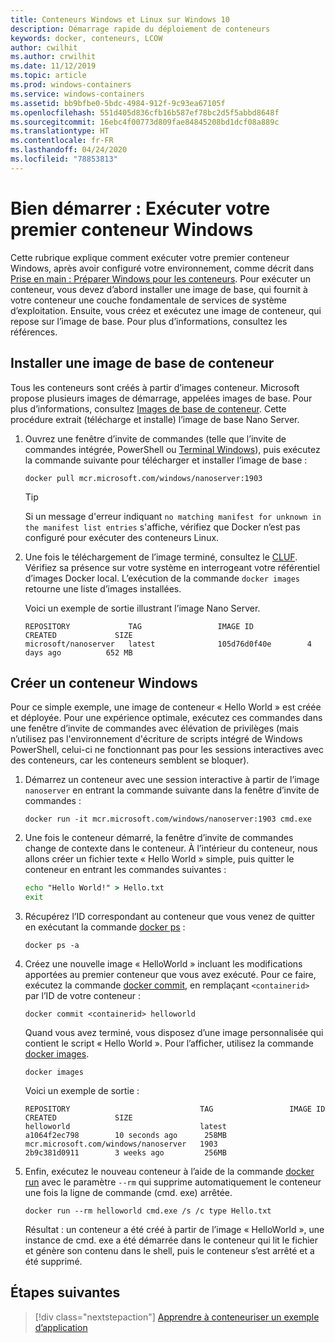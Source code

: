 ```yaml
---
title: Conteneurs Windows et Linux sur Windows 10
description: Démarrage rapide du déploiement de conteneurs
keywords: docker, conteneurs, LCOW
author: cwilhit
ms.author: crwilhit
ms.date: 11/12/2019
ms.topic: article
ms.prod: windows-containers
ms.service: windows-containers
ms.assetid: bb9bfbe0-5bdc-4984-912f-9c93ea67105f
ms.openlocfilehash: 551d405d836cfb16b587ef78bc2d5f5abbd8648f
ms.sourcegitcommit: 16ebc4f00773d809fae84845208bd1dcf08a889c
ms.translationtype: HT
ms.contentlocale: fr-FR
ms.lasthandoff: 04/24/2020
ms.locfileid: "78853813"
---
```

# <a name="get-started-run-your-first-windows-container"></a>Bien démarrer : Exécuter votre premier conteneur Windows

Cette rubrique explique comment exécuter votre premier conteneur Windows, après avoir configuré votre environnement, comme décrit dans [Prise en main : Préparer Windows pour les conteneurs](./set-up-environment.md). Pour exécuter un conteneur, vous devez d’abord installer une image de base, qui fournit à votre conteneur une couche fondamentale de services de système d’exploitation. Ensuite, vous créez et exécutez une image de conteneur, qui repose sur l’image de base. Pour plus d’informations, consultez les références.

## <a name="install-a-container-base-image"></a>Installer une image de base de conteneur

Tous les conteneurs sont créés à partir d’images conteneur. Microsoft propose plusieurs images de démarrage, appelées images de base. Pour plus d’informations, consultez [Images de base de conteneur](../manage-containers/container-base-images.md). Cette procédure extrait (télécharge et installe) l’image de base Nano Server.

1. Ouvrez une fenêtre d’invite de commandes (telle que l’invite de commandes intégrée, PowerShell ou [Terminal Windows](https://www.microsoft.com/p/windows-terminal-preview/9n0dx20hk701?activetab=pivot:overviewtab)), puis exécutez la commande suivante pour télécharger et installer l’image de base :

   ```console
   docker pull mcr.microsoft.com/windows/nanoserver:1903
   ```

   > [!TIP]
   > Si un message d'erreur indiquant `no matching manifest for unknown in the manifest list entries` s'affiche, vérifiez que Docker n’est pas configuré pour exécuter des conteneurs Linux.

2. Une fois le téléchargement de l’image terminé, consultez le [CLUF](../images-eula.md). Vérifiez sa présence sur votre système en interrogeant votre référentiel d’images Docker local. L’exécution de la commande `docker images` retourne une liste d’images installées.

   Voici un exemple de sortie illustrant l’image Nano Server.

   ```console
   REPOSITORY             TAG                 IMAGE ID            CREATED             SIZE
   microsoft/nanoserver   latest              105d76d0f40e        4 days ago          652 MB
   ```

## <a name="run-a-windows-container"></a>Créer un conteneur Windows

Pour ce simple exemple, une image de conteneur « Hello World » est créée et déployée. Pour une expérience optimale, exécutez ces commandes dans une fenêtre d’invite de commandes avec élévation de privilèges (mais n’utilisez pas l'environnement d'écriture de scripts intégré de Windows PowerShell, celui-ci ne fonctionnant pas pour les sessions interactives avec des conteneurs, car les conteneurs semblent se bloquer).

1. Démarrez un conteneur avec une session interactive à partir de l’image `nanoserver` en entrant la commande suivante dans la fenêtre d’invite de commandes :

   ```console
   docker run -it mcr.microsoft.com/windows/nanoserver:1903 cmd.exe
   ```
2. Une fois le conteneur démarré, la fenêtre d’invite de commandes change de contexte dans le conteneur. À l’intérieur du conteneur, nous allons créer un fichier texte « Hello World » simple, puis quitter le conteneur en entrant les commandes suivantes :

   ```cmd
   echo "Hello World!" > Hello.txt
   exit
   ```   

3. Récupérez l’ID correspondant au conteneur que vous venez de quitter en exécutant la commande [docker ps](https://docs.docker.com/engine/reference/commandline/ps/) :

   ```console
   docker ps -a
   ```

4. Créez une nouvelle image « HelloWorld » incluant les modifications apportées au premier conteneur que vous avez exécuté. Pour ce faire, exécutez la commande [docker commit](https://docs.docker.com/engine/reference/commandline/commit/), en remplaçant `<containerid>` par l’ID de votre conteneur :

   ```console
   docker commit <containerid> helloworld
   ```

   Quand vous avez terminé, vous disposez d’une image personnalisée qui contient le script « Hello World ». Pour l’afficher, utilisez la commande [docker images](https://docs.docker.com/engine/reference/commandline/images/).

   ```console
   docker images
   ```

   Voici un exemple de sortie :

   ```console
   REPOSITORY                             TAG                 IMAGE ID            CREATED             SIZE
   helloworld                             latest              a1064f2ec798        10 seconds ago      258MB
   mcr.microsoft.com/windows/nanoserver   1903                2b9c381d0911        3 weeks ago         256MB
   ```

5. Enfin, exécutez le nouveau conteneur à l’aide de la commande [docker run](https://docs.docker.com/engine/reference/commandline/run/) avec le paramètre `--rm` qui supprime automatiquement le conteneur une fois la ligne de commande (cmd. exe) arrêtée.

   ```console
   docker run --rm helloworld cmd.exe /s /c type Hello.txt
   ```

   Résultat : un conteneur a été créé à partir de l’image « HelloWorld », une instance de cmd. exe a été démarrée dans le conteneur qui lit le fichier et génère son contenu dans le shell, puis le conteneur s’est arrêté et a été supprimé.

## <a name="next-steps"></a>Étapes suivantes

> [!div class="nextstepaction"]
> [Apprendre à conteneuriser un exemple d’application](./building-sample-app.md)
